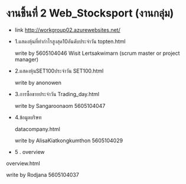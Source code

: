 # งานชิ้นที่ 2 Web_Stocksport  (งานกลุ่ม)
+ link http://workgroup02.azurewebsites.net/
+ 1.แสดงหุ้นที่ทำกำไรสูงสุด10อันดับประจำวัน
topten.html  

  write by 5605104046 Wisit Lertsakwimarn (scrum master or project manager)

+ 2.แสดงหุ้นSET100ประจำวัน
SET100.html

  write by anonowen 

+ 3.การซื้อขายประจำวัน 
Trading_day.html 

  write by Sangaroonaom 5605104047
  
+ 4.ข้อมูลบริษท

  datacompany.html

   write by  AlisaKiatkongkumthon  5605104029
 
+  5 . overview

  overview.html

   write by Rodjana 5605104037


